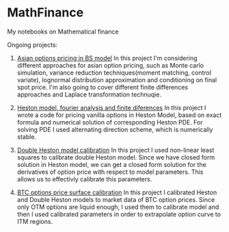 # MathFinance
My notebooks on Mathematical finance

Ongoing projects:

1. [Asian options pricing in BS model](https://github.com/dolmatovas/MathFinance/blob/main/Notebooks/Asian%20options/Asian%20option%20pricing.ipynb)
In this project I'm considering different approaches for asian option pricing, such as Monte carlo simulation, variance reduction techniques(moment matching, control variate), lognormal distribution approximation and conditioning on final spot price. I'm also going to cover different finite differences approaches and Laplace transformation technuqie.

2. [Heston model, fourier analysis and finite diferences](https://github.com/dolmatovas/MathFinance/tree/main/Notebooks/Heston%20FD)
In this project I wrote a code for pricing vanilla options in Heston Model, based on exact formula and numerical solution of corresponding Heston PDE. For solving PDE I used alternating direction scheme, which is numerically stable.


3. [Double Heston model calibration](https://github.com/dolmatovas/MathFinance/blob/main/Notebooks/Heston%20Calibration/Double%20Heston%20Calibration.ipynb)
In this project I used non-linear least squares to calibrate double Heston model. Since we have closed form solution in Heston model, we can get a closed form solution for the derivatives of option price with respect to model parameters. This allows us to effectivly calibrate this parameters.


4. [BTC options price surface calibration](https://github.com/dolmatovas/MathFinance/blob/main/CryptoOptionsCalibration/Calibration.ipynb)
In this project I calibrated Heston and Double Heston models to market data of BTC option prices. Since only OTM options are liquid enough, I used them to calibrate model and then I used calibrated parameters in order to extrapolate option curve to ITM regions.